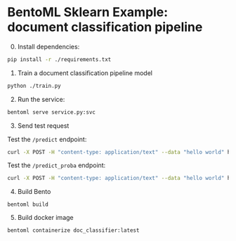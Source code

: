 # BentoML Sklearn Example: document classification pipeline

0. Install dependencies:

```bash
pip install -r ./requirements.txt
```

1. Train a document classification pipeline model

```bash
python ./train.py
```

2. Run the service:

```bash
bentoml serve service.py:svc
```

3. Send test request

Test the `/predict` endpoint:
```bash
curl -X POST -H "content-type: application/text" --data "hello world" http://127.0.0.1:3000/predict
```

Test the `/predict_proba` endpoint:
```bash
curl -X POST -H "content-type: application/text" --data "hello world" http://127.0.0.1:3000/predict_proba
```


4. Build Bento

```
bentoml build
```

5. Build docker image

```
bentoml containerize doc_classifier:latest
```


